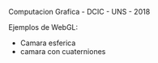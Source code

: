 Computacion Grafica - DCIC - UNS - 2018

Ejemplos de WebGL:
 * Camara esferica
 * camara con cuaterniones